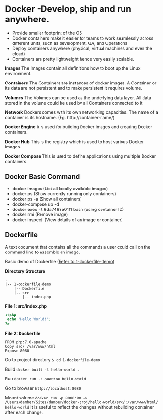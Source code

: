 # Docker -Develop, ship and run anywhere.

- Provide smaller footprint of the OS
- Docker containers make it easier for teams to work seamlessly across different 
  units, such as development, QA, and Operations
- Deploy containers anywhere (physical, virtual machines and even the cloud)
- Containers are pretty lightweight hence very easily scalable.

**Images** The Images contain all definitions how to boot up the Linux
environment.

**Containers** The Containers are instances of docker images. A Container or its
data are not persistent and to make persistent it requires volume.

**Volumes** The Volumes can be used as the underlying data layer. All data stored 
in the volume could be used by all Containers connected to it.

**Network** Dockers comes with its own networking capacities. The name of a
container is its hostname. (Eg. http://container-name/)

**Docker Engine** It is used for building Docker images and creating Docker
containers.

**Docker Hub** This is the registry which is used to host various Docker images.

**Docker Compose** This is used to define applications using multiple Docker
containers.

## Docker Basic Command
- docker images (List all locally available images)
- docker ps (Show currently running only containers)
- docker ps -a (Show all containers)
- docker-compose up -d
- docker exec -it 6da7468e01f1 bash (using container ID)
- docker rmi <imageID> (Remove image)
- docker inspect <image> (View details of an image or container)

## Dockerfile
A text document that contains all the commands a user could call on the command
line to assemble an image.

Basic demo of Dockerfile ([Refer to 1-dockerfile-demo](./1-dockerfile-demo))

**Directory Structure**
```
.
|-- 1-dockerfile-demo
    |-- Dockerfile
    |-- src
        |-- index.php
```

**File 1: src/index.php**
```php
<?php
 echo "Hello World!";
?>
```

**File 2: Dockerfile**
```
FROM php:7.0-apache
Copy src/ /var/www/html  
Expose 8080
```
Go to project directory `$ cd 1-dockerfile-demo`

Build `docker build -t hello-world .`

Run `docker run -p 8080:80 hello-world`

Go to browser `http://localhost:8080`

Mount volume `docker run -p 8080:80 -v
/Users/damber/Sites/damber/docker-proj/hello-world/src/:/var/www/html/
hello-world`
It is useful to reflect the changes without rebuilding container after each
change.

